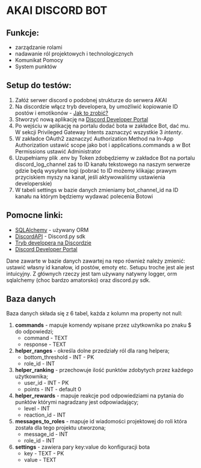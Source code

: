 # AKAI DISCORD BOT

## Funkcje:

- zarządzanie rolami
- nadawanie ról projektowych i technologicznych
- Komunikat Pomocy
- System punktów


## Setup do testów:
1. Załóż serwer discord o podobnej strukturze do serwera AKAI
2. Na discordzie włącz tryb developera, by umożliwić kopiowanie ID postów i emotikonów - [Jak to zrobić?](https://www.howtogeek.com/714348/how-to-enable-or-disable-developer-mode-on-discord/)
3. Stworzyć nową aplikację na [Discord Developer Portal](https://discord.com/developers/applications/.)
4. Po wejściu w aplikację na portalu dodać bota w zakładce Bot, dać mu. W sekcji Privileged Gateway Intents zaznaczyć wszystkie 3 *intenty*.
5. W zakładce OAuth2 zaznaczyć Authorization Method na In-App Authorization ustawić scope jako bot i applications.commands a w Bot Permissions ustawić Administrator
6. Uzupełniamy plik .env by Token zdobędziemy w zakładce Bot na portalu discord_log_channel zaś to ID kanału tekstowego na naszym serwerze gdzie będą wysyłane logi (pobrać to ID możemy klikając prawym przyciskiem myszy na kanał, jeśli aktywowaliśmy ustawienia developerskie)
7. W tabeli settings w bazie danych zmieniamy bot_channel_id na ID kanału na którym będziemy wydawać polecenia Botowi


## Pomocne linki: 
- [SQLAlchemy](https://docs.sqlalchemy.org/en/14/orm/tutorial.html) - używany ORM  
- [DiscordAPI](https://discordpy.readthedocs.io/en/stable/api.html) - Discord.py sdk
- [Tryb developera na Discordzie](https://www.howtogeek.com/714348/)
- [Discord Developer Portal](https://discord.com/developers/applications/.)

Dane zawarte w bazie danych zawartej na repo również należy zmienić: ustawić własny id kanałow, id postów, emoty etc. Setupu troche jest ale jest intuicyjny. Z głównych rzeczy jest tam używany natywny logger, orm sqlalchemy (choc bardzo amatorsko) oraz discord.py sdk.


## Baza danych
Baza danych składa się z 6 tabel, każda z kolumn ma property not null:
 1. **commands** - mapuje komendy wpisane przez użytkownika po znaku $ do odpowiedzi;
    - command - TEXT
    - response - TEXT
 2. **helper_ranges** - określa dolne przedziały ról dla  rang helpera;
    - bottom_threshold - INT - PK
    - role_id - INT
 3. **helper_ranking** - przechowuje ilość punktów zdobytych przez każdego użytkownika;
    - user_id - INT - PK
    - points - INT - default 0
 4. **helper_rewards** - mapuje reakcje pod odpowiedziami na pytania do punktów którymi nagradzany jest odpowiadający;
    - level - INT
    - reaction_id - INT
 5. **messages_to_roles** - mapuje id wiadomości projektowej do roli która została dla tego projektu utworzona;
    - message_id - INT
    - role_id - INT
 6. **settings** - zawiera pary key:value do konfiguracji bota
    - key - TEXT - PK
    - value - TEXT
